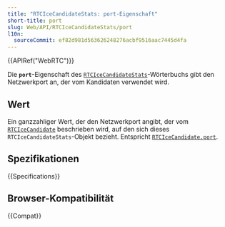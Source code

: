 ```yaml
---
title: "RTCIceCandidateStats: port-Eigenschaft"
short-title: port
slug: Web/API/RTCIceCandidateStats/port
l10n:
  sourceCommit: ef82d981d563626248276acbf9516aac7445d4fa
---
```


{{APIRef("WebRTC")}}

Die **`port`**-Eigenschaft des [`RTCIceCandidateStats`](/de/docs/Web/API/RTCIceCandidateStats)-Wörterbuchs gibt den Netzwerkport an, der vom Kandidaten verwendet wird.

## Wert

Ein ganzzahliger Wert, der den Netzwerkport angibt, der vom [`RTCIceCandidate`](/de/docs/Web/API/RTCIceCandidate) beschrieben wird, auf den sich dieses `RTCIceCandidateStats`-Objekt bezieht.
Entspricht [`RTCIceCandidate.port`](/de/docs/Web/API/RTCIceCandidate/port).

## Spezifikationen

{{Specifications}}

## Browser-Kompatibilität

{{Compat}}
